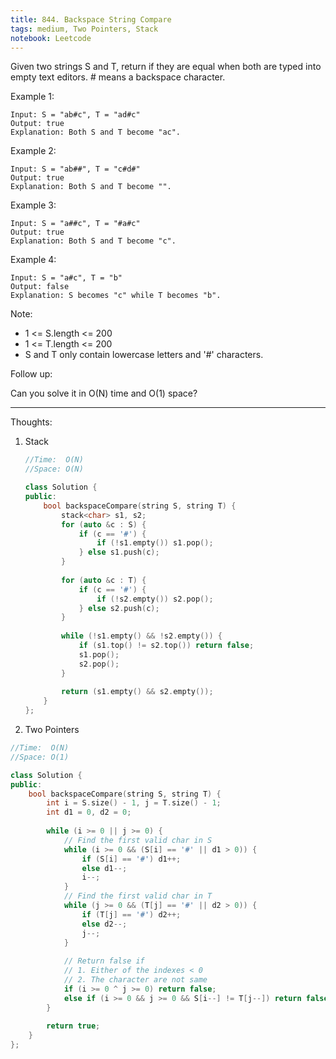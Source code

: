 ```yaml
---
title: 844. Backspace String Compare
tags: medium, Two Pointers, Stack
notebook: Leetcode
---
```


Given two strings S and T, return if they are equal when both are typed into empty text editors. # means a backspace character.

Example 1:
```
Input: S = "ab#c", T = "ad#c"
Output: true
Explanation: Both S and T become "ac".
```
Example 2:
```
Input: S = "ab##", T = "c#d#"
Output: true
Explanation: Both S and T become "".
```
Example 3:
```
Input: S = "a##c", T = "#a#c"
Output: true
Explanation: Both S and T become "c".
```
Example 4:
```
Input: S = "a#c", T = "b"
Output: false
Explanation: S becomes "c" while T becomes "b".
```
Note:

- 1 <= S.length <= 200
- 1 <= T.length <= 200
- S and T only contain lowercase letters and '#' characters.
  
Follow up:

Can you solve it in O(N) time and O(1) space?

----------
Thoughts:
1. Stack
    ```c++
    //Time:  O(N)
    //Space: O(N)

    class Solution {
    public:
        bool backspaceCompare(string S, string T) {
            stack<char> s1, s2;
            for (auto &c : S) {
                if (c == '#') {
                    if (!s1.empty()) s1.pop();
                } else s1.push(c);
            }
            
            for (auto &c : T) {
                if (c == '#') {
                    if (!s2.empty()) s2.pop();
                } else s2.push(c);
            }
            
            while (!s1.empty() && !s2.empty()) {
                if (s1.top() != s2.top()) return false;
                s1.pop();
                s2.pop();
            }
            
            return (s1.empty() && s2.empty());
        }
    };
    ```
2. Two Pointers

```c++
//Time:  O(N)
//Space: O(1)

class Solution {
public:
    bool backspaceCompare(string S, string T) {
        int i = S.size() - 1, j = T.size() - 1;
        int d1 = 0, d2 = 0;
        
        while (i >= 0 || j >= 0) {
            // Find the first valid char in S
            while (i >= 0 && (S[i] == '#' || d1 > 0)) {
                if (S[i] == '#') d1++;
                else d1--;
                i--;
            }
            // Find the first valid char in T
            while (j >= 0 && (T[j] == '#' || d2 > 0)) {
                if (T[j] == '#') d2++;
                else d2--;
                j--;
            }
            
            // Return false if 
            // 1. Either of the indexes < 0
            // 2. The character are not same
            if (i >= 0 ^ j >= 0) return false;
            else if (i >= 0 && j >= 0 && S[i--] != T[j--]) return false;            
        }
        
        return true;
    }
};
```